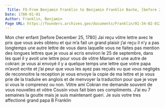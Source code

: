 ```yaml
---
 Title: FO-From Benjamin Franklin to Benjamin Franklin Bache, [before 25 December 1780]
Date: 1780-01-01
Author: Franklin, Benjamin
Page URL: https://founders.archives.gov/documents/Franklin/01-34-02-0135
---
```


Mon cher enfant
[before December 25, 1780]
Jai reçu vôtre lettre avec le prix que vous avès obtenu et qui m’a fait un grand plaisir j’ai reçu il n’y a pas longtemps une autre lettre de vous dans laquelle vous ne faites pas mention des longues lettres que je vous ai ecris environ le 25 de septembre, dans les quel il y avoit une lettre pour vous de vôtre Maman et une autre de cokran: je vous ai envoyé il y a quelque temps une lettre que votre papa m’avoit ecrite et j’ai peur que vous les ayez pas reçuës vu que vous negligès de reconnoitre la reception je vous envoye la copie de ma lettre et je vous prie de la traduire en anglois et de menvoyer la traduction pour que je voye si vous le comprenez ou non. Vôtre ami Cokran me demande souvent de vous nouvelles et vôtre Cousin vous fait bien ses compliments. J’ai eu 7 semaines la goutte mais je suis maintenant gueri. Je suis votre tres affectioné grand papa
B Franklin

